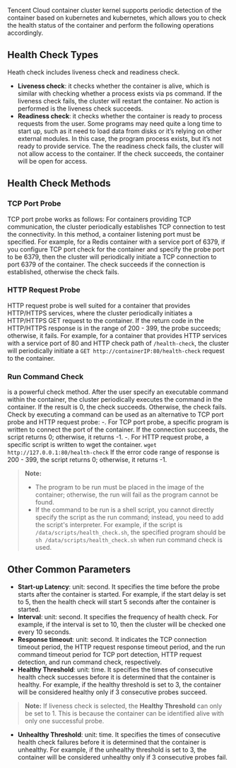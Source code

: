 Tencent Cloud container cluster kernel supports periodic detection of the container based on kubernetes and kubernetes, which allows you to check the health status of the container and perform the following operations accordingly.

## Health Check Types
Heath check includes liveness check and readiness check. 
- **Liveness check**: it checks whether the container is alive, which is similar with checking whether a process exists via ps command. If the liveness check fails, the cluster will restart the container. No action is performed is the liveness check succeeds. 
- **Readiness check**: it checks whether the container is ready to process requests from the user. Some programs may need quite a long time to start up, such as it need to load data from disks or it’s relying on other external modules. In this case, the program process exists, but it’s not ready to provide service. The the readiness check fails, the cluster will not allow access to the container. If the check succeeds, the container will be open for access.

## Health Check Methods
### TCP Port Probe 
TCP port probe works as follows:
For containers providing TCP communication, the cluster periodically establishes TCP connection to test the connectivity. In this method, a container listening port must be specified. For example, for a Redis container with a service port of 6379, if you configure TCP port check for the container and specify the probe port to be 6379, then the cluster will periodically initiate a TCP connection to port 6379 of the container. The check succeeds if the connection is established, otherwise the check fails.

### HTTP Request Probe 
HTTP request probe is well suited for a container that provides HTTP/HTTPS services, where the cluster periodically initiates a HTTP/HTTPS GET request to the container. If the return code in the HTTP/HTTPS response is in the range of 200 - 399, the probe succeeds; otherwise, it fails.
For example, for a container that provides HTTP services with a service port of 80 and HTTP check path of `/health-check`, the cluster will periodically initiate a `GET http://containerIP:80/health-check` request to the container.

### Run Command Check ###
 is a powerful check method. After the user specify an executable command within the container, the cluster periodically executes the command in the container. If the result is 0, the check succeeds. Otherwise, the check fails.
Check by executing a command can be used as an alternative to TCP port probe and HTTP request probe:
-. For TCP port probe, a specific program is written to connect the port of the container. If the connection succeeds, the script returns 0; otherwise, it returns -1.
-. For HTTP request probe, a specific script is written to wget the container.
```wget http://127.0.0.1:80/health-check```
If the error code range of response is 200 - 399, the script returns 0; otherwise, it returns -1.

>**Note:** 
> - The program to be run must be placed in the image of the container; otherwise, the run will fail as the program cannot be found.
> - If the command to be run is a shell script, you cannot directly specify the script as the run command; instead, you need to add the script's interpreter. For example, if the script is `/data/scripts/health_check.sh`, the specified program should be `sh /data/scripts/health_check.sh` when run command check is used. 

## Other Common Parameters
- **Start-up Latency**: unit: second. It specifies the time before the probe starts after the container is started. For example, if the start delay is set to 5, then the health check will start 5 seconds after the container is started.
- **Interval**: unit: second. It specifies the frequency of health check. For example, if the interval is set to 10, then the cluster will be checked one every 10 seconds.
- **Response timeout**: unit: second. It indicates the TCP connection timeout period, the HTTP request response timeout period, and the run command timeout period for TCP port detection, HTTP request detection, and run command check, respectively.
- **Healthy Threshold**: unit: time. It specifies the times of consecutive health check successes before it is determined that the container is healthy. For example, if the healthy threshold is set to 3, the container will be considered healthy only if 3 consecutive probes succeed.
>**Note:** 
>If liveness check is selected, the **Healthy Threshold** can only be set to 1. This is because the container can be identified alive with only one successful probe.
- **Unhealthy Threshold**: unit: time. It specifies the times of consecutive health check failures before it is determined that the container is unhealthy. For example, if the unhealthy threshold is set to 3, the container will be considered unhealthy only if 3 consecutive probes fail.
